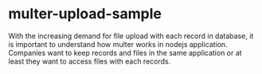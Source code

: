 # multer-upload-sample
With the increasing demand for file upload with each record in database, it is important to understand how multer works in nodejs application. Companies want to keep records and files in the same application or at least they want to access files with each records.
